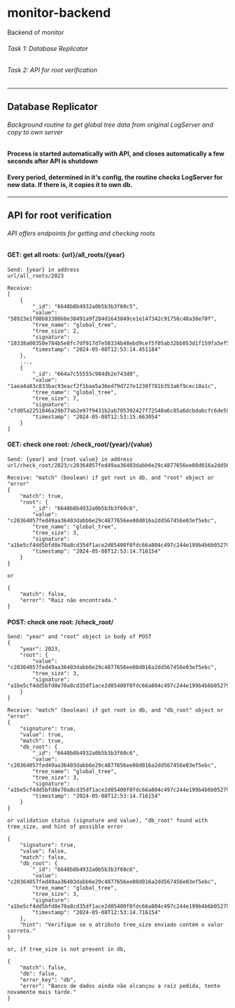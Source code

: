 # monitor-backend
Backend of monitor

###### Task 1: Database Replicator
###### Task 2: API for root verification
___

## Database Replicator
###### Background routine to get global tree data from original LogServer and copy to own server
#### Process is started automatically with API, and closes automatically a few seconds after API is shutdown
#### Every period, determined in it's config, the routine checks LogServer for new data. If there is, it copies it to own db.
___

## API for root verification
###### API offers endpoints for getting and checking roots

#### GET: get all roots: {url}/all_roots/{year}
```commandline
Send: {year} in address
url/all_roots/2023

Receive:
[
    {
        "_id": "6648b8b4932a0b5b3b3f60c5",
        "value": "58923e1f08b8338868e38491a9f284d1643849ce1e147342c91758c48a30e70f",
        "tree_name": "global_tree",
        "tree_size": 2,
        "signature": "10338a00350e784b5e8fc7df017d7e58334b48ebd9cef5f05ab32bb053d1f159fa5ef5e1becfefb4767f11c4cc9246cca85ae97ad7fe5d28374087a25ef0f20c",
        "timestamp": "2024-05-08T12:53:14.451184"
    },
    ...,
    {
        "_id": "664a7c55555c984db2e743d0",
        "value": "1aea4a83c833bac93eacf2f1baa5a36ed79d727e1230f781b353a6f9cec10a1c",
        "tree_name": "global_tree",
        "tree_size": 7,
        "signature": "cfd05a2251046a29b77ab2e97f9431b2ab705392427f72548a6c85a6dcbdabcfc6de590d3e5214755c82d085fd0e5c636b3457412adf42be8ab544e688e91b00",
        "timestamp": "2024-05-08T12:53:15.663054"
    }
]
```

#### GET: check one root: /check_root/{year}/{value}
```commandline
Send: {year} and {root value} in address
url/check_root/2023/c20364057fed49aa36403dabb6e29c4877656ee08d016a2dd567456e03ef5ebc

Receive: "match" (boolean) if got root in db, and "root" object or "error"
{
    "match": true,
    "root": {
        "_id": "6648b8b4932a0b5b3b3f60c6",
        "value": "c20364057fed49aa36403dabb6e29c4877656ee08d016a2dd567456e03ef5ebc",
        "tree_name": "global_tree",
        "tree_size": 3,
        "signature": "a1be5cf4dd5bfd8e70a8cd35df1ace2d05400f0fdc66a804c497c244e199b4b6b05279829ecfc98cf9caea437d34f70a6fc4a0bb973e198d36ef88f549370708",
        "timestamp": "2024-05-08T12:53:14.716154"
    }
}

or

{
    "match": false,
    "error": "Raiz não encontrada."
}
```

#### POST: check one root: /check_root/
```commandline
Send: "year" and "root" object in body of POST
{
    "year": 2023,
    "root": {
        "value": "c20364057fed49aa36403dabb6e29c4877656ee08d016a2dd567456e03ef5ebc",
        "tree_size": 3,
        "signature": "a1be5cf4dd5bfd8e70a8cd35df1ace2d05400f0fdc66a804c497c244e199b4b6b05279829ecfc98cf9caea437d34f70a6fc4a0bb973e198d36ef88f549370708"
    }
}

Receive: "match" (boolean) if got root in db, and "db_root" object or "error"
{
    "signature": true,
    "value": true,
    "match": true,
    "db_root": {
        "_id": "6648b8b4932a0b5b3b3f60c6",
        "value": "c20364057fed49aa36403dabb6e29c4877656ee08d016a2dd567456e03ef5ebc",
        "tree_name": "global_tree",
        "tree_size": 3,
        "signature": "a1be5cf4dd5bfd8e70a8cd35df1ace2d05400f0fdc66a804c497c244e199b4b6b05279829ecfc98cf9caea437d34f70a6fc4a0bb973e198d36ef88f549370708",
        "timestamp": "2024-05-08T12:53:14.716154"
    }
}

or validation status (signature and value), "db_root" found with tree_size, and hint of possible error

{
    "signature": true,
    "value": false,
    "match": false,
    "db_root": {
        "_id": "6648b8b4932a0b5b3b3f60c6",
        "value": "c20364057fed49aa36403dabb6e29c4877656ee08d016a2dd567456e03ef5ebc",
        "tree_name": "global_tree",
        "tree_size": 3,
        "signature": "a1be5cf4dd5bfd8e70a8cd35df1ace2d05400f0fdc66a804c497c244e199b4b6b05279829ecfc98cf9caea437d34f70a6fc4a0bb973e198d36ef88f549370708",
        "timestamp": "2024-05-08T12:53:14.716154"
    },
    "hint": "Verifique se o atributo tree_size enviado contém o valor correto."
}

or, if tree_size is not present in db,

{
    "match": false,
    "db": false,
    "error_key": "db",
    "error": "Banco de dados ainda não alcançou a raíz pedida, tente novamente mais tarde."
}
```